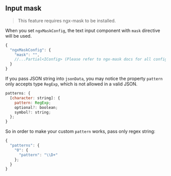 ## Input mask

> This feature requires ngx-mask to be installed.

When you set `ngxMaskConfig`, the text input component with `mask` directive will be used.

```javascript
{
  "ngxMaskConfig": {
    "mask": "",
    //...Partial<IConfig> (Please refer to ngx-mask docs for all configs)
  }
}
```

If you pass JSON string into `jsonData`, you may notice the property `pattern` only accepts type `RegExp`, which is not allowed in a valid JSON.

```javascript
patterns: {
  [character: string]: {
    pattern: RegExp;
    optional?: boolean;
    symbol?: string;
  };
}
```

So in order to make your custom `pattern` works, pass only regex string:

```javascript
{
  "patterns": {
    "0": {
      "pattern": "\\D+"
    };
  }
}
```
